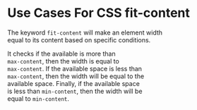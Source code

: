 # Use Cases For CSS fit-content

The keyword `fit-content` will make an element width  
equal to its content based on specific conditions. 

It checks if the available is more than  
`max-content`, then the width is equal to  
`max-content`. If the available space is less than  
`max-content`, then the width will be equal to the  
available space. Finally, if the available space  
is less than `min-content`, then the width will be  
equal to `min-content`.
